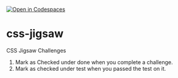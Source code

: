 [![Open in Codespaces](https://classroom.github.com/assets/launch-codespace-2972f46106e565e64193e422d61a12cf1da4916b45550586e14ef0a7c637dd04.svg)](https://classroom.github.com/open-in-codespaces?assignment_repo_id=17223332)
# css-jigsaw
CSS Jigsaw Challenges
1. Mark as Checked under done when you complete a challenge. 
1. Mark as checked under test when you passed the test on it. 
